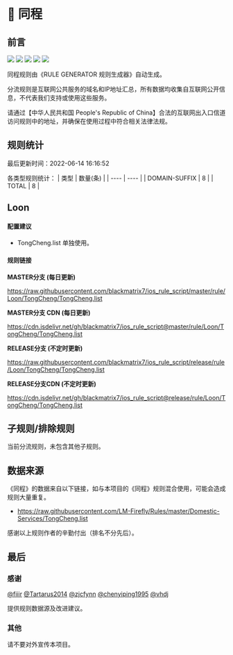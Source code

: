 # 🧸 同程

## 前言

![](https://shields.io/badge/-移除重复规则-ff69b4) ![](https://shields.io/badge/-DOMAIN与DOMAIN--SUFFIX合并-green) ![](https://shields.io/badge/-DOMAIN--SUFFIX间合并-critical) ![](https://shields.io/badge/-DOMAIN--SUFFIX与DOMAIN--KEYWORD合并-blue) ![](https://shields.io/badge/-IP--CIDR(6)合并-blueviolet) 

同程规则由《RULE GENERATOR 规则生成器》自动生成。

分流规则是互联网公共服务的域名和IP地址汇总，所有数据均收集自互联网公开信息，不代表我们支持或使用这些服务。

请通过【中华人民共和国 People's Republic of China】合法的互联网出入口信道访问规则中的地址，并确保在使用过程中符合相关法律法规。

## 规则统计

最后更新时间：2022-06-14 16:16:52

各类型规则统计：
| 类型 | 数量(条)  | 
| ---- | ----  |
| DOMAIN-SUFFIX | 8  | 
| TOTAL | 8  | 


## Loon 

#### 配置建议
- TongCheng.list 单独使用。

#### 规则链接
**MASTER分支 (每日更新)**

https://raw.githubusercontent.com/blackmatrix7/ios_rule_script/master/rule/Loon/TongCheng/TongCheng.list

**MASTER分支 CDN (每日更新)**

https://cdn.jsdelivr.net/gh/blackmatrix7/ios_rule_script@master/rule/Loon/TongCheng/TongCheng.list

**RELEASE分支 (不定时更新)**

https://raw.githubusercontent.com/blackmatrix7/ios_rule_script/release/rule/Loon/TongCheng/TongCheng.list

**RELEASE分支CDN (不定时更新)**

https://cdn.jsdelivr.net/gh/blackmatrix7/ios_rule_script@release/rule/Loon/TongCheng/TongCheng.list

## 子规则/排除规则


当前分流规则，未包含其他子规则。

## 数据来源

《同程》的数据来自以下链接，如与本项目的《同程》规则混合使用，可能会造成规则大量重复。

- https://raw.githubusercontent.com/LM-Firefly/Rules/master/Domestic-Services/TongCheng.list


感谢以上规则作者的辛勤付出（排名不分先后）。

## 最后

### 感谢

[@fiiir](https://github.com/fiiir) [@Tartarus2014](https://github.com/Tartarus2014) [@zjcfynn](https://github.com/zjcfynn) [@chenyiping1995](https://github.com/chenyiping1995) [@vhdj](https://github.com/vhdj)

提供规则数据源及改进建议。

### 其他

请不要对外宣传本项目。